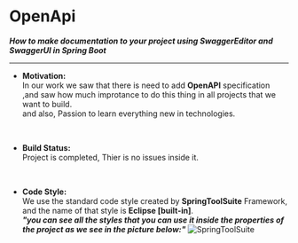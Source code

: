 # OpenApi
***How to make documentation to your project using SwaggerEditor and SwaggerUI in Spring Boot***  
__________

* **Motivation:**  
In our work we saw that there is need to add **OpenAPI** specification  
,and saw how much improtance to do this thing in all projects that we want to build.  
and also, Passion to learn everything new in technologies.  

</br>

* **Build Status:**  
Project is completed, Thier is no issues inside it.

</br>

* **Code Style:**  
We use the standard code style created by **SpringToolSuite** Framework, and the name of that style is **Eclipse [built-in]**.  
***"you can see all the styles that you can use it inside the properties of the project as we see in the picture below:"***
![SpringToolSuite](https://user-images.githubusercontent.com/125183735/218672388-9307489f-66b2-4126-88a5-388814d6bda4.jpg)
</br>

